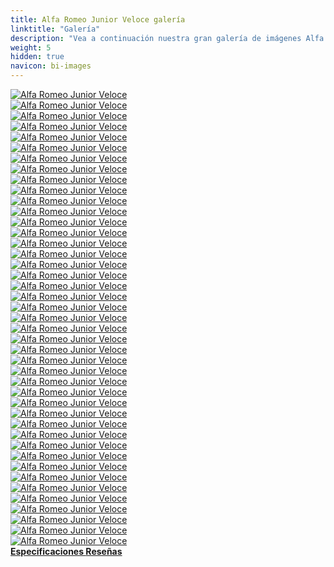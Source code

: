 ```yaml
---
title: Alfa Romeo Junior Veloce galería
linktitle: "Galería"
description: "Vea a continuación nuestra gran galería de imágenes Alfa Romeo Junior Veloce. Haga clic en las imágenes para ver las versiones de alta resolución."
weight: 5
hidden: true
navicon: bi-images
---
```

<!-- markdownlint-disable MD033 -->
<div class="row" id ="my-gallery">
	<div class="pswp-grid-item col-6 col-md-4">
		<a href="https://media.evkx.net/multimedia/models/alfa_romeo/junior/junior_veloce/details_1.jpg"
data-pswp-src="https://media.evkx.net/multimedia/models/alfa_romeo/junior/junior_veloce/details_1.jpg"
data-pswp-width="3000"
data-pswp-height="2000" 
target="_blank">
			<img src="https://media.evkx.net/multimedia/models/alfa_romeo/junior/junior_veloce/details_1_xst.jpg" alt="Alfa Romeo Junior Veloce" class="img-fluid " />
		</a>
	</div>
	<div class="pswp-grid-item col-6 col-md-4">
		<a href="https://media.evkx.net/multimedia/models/alfa_romeo/junior/junior_veloce/details_2.jpg"
data-pswp-src="https://media.evkx.net/multimedia/models/alfa_romeo/junior/junior_veloce/details_2.jpg"
data-pswp-width="3000"
data-pswp-height="2000" 
target="_blank">
			<img src="https://media.evkx.net/multimedia/models/alfa_romeo/junior/junior_veloce/details_2_xst.jpg" alt="Alfa Romeo Junior Veloce" class="img-fluid " />
		</a>
	</div>
	<div class="pswp-grid-item col-6 col-md-4">
		<a href="https://media.evkx.net/multimedia/models/alfa_romeo/junior/junior_veloce/details_3.jpg"
data-pswp-src="https://media.evkx.net/multimedia/models/alfa_romeo/junior/junior_veloce/details_3.jpg"
data-pswp-width="3000"
data-pswp-height="2250" 
target="_blank">
			<img src="https://media.evkx.net/multimedia/models/alfa_romeo/junior/junior_veloce/details_3_xst.jpg" alt="Alfa Romeo Junior Veloce" class="img-fluid " />
		</a>
	</div>
	<div class="pswp-grid-item col-6 col-md-4">
		<a href="https://media.evkx.net/multimedia/models/alfa_romeo/junior/junior_veloce/details_4.jpg"
data-pswp-src="https://media.evkx.net/multimedia/models/alfa_romeo/junior/junior_veloce/details_4.jpg"
data-pswp-width="3000"
data-pswp-height="2250" 
target="_blank">
			<img src="https://media.evkx.net/multimedia/models/alfa_romeo/junior/junior_veloce/details_4_xst.jpg" alt="Alfa Romeo Junior Veloce" class="img-fluid " />
		</a>
	</div>
	<div class="pswp-grid-item col-6 col-md-4">
		<a href="https://media.evkx.net/multimedia/models/alfa_romeo/junior/junior_veloce/details_5.jpg"
data-pswp-src="https://media.evkx.net/multimedia/models/alfa_romeo/junior/junior_veloce/details_5.jpg"
data-pswp-width="3000"
data-pswp-height="2250" 
target="_blank">
			<img src="https://media.evkx.net/multimedia/models/alfa_romeo/junior/junior_veloce/details_5_xst.jpg" alt="Alfa Romeo Junior Veloce" class="img-fluid " />
		</a>
	</div>
	<div class="pswp-grid-item col-6 col-md-4">
		<a href="https://media.evkx.net/multimedia/models/alfa_romeo/junior/junior_veloce/exterior_1.jpg"
data-pswp-src="https://media.evkx.net/multimedia/models/alfa_romeo/junior/junior_veloce/exterior_1.jpg"
data-pswp-width="3000"
data-pswp-height="2000" 
target="_blank">
			<img src="https://media.evkx.net/multimedia/models/alfa_romeo/junior/junior_veloce/exterior_1_xst.jpg" alt="Alfa Romeo Junior Veloce" class="img-fluid " />
		</a>
	</div>
	<div class="pswp-grid-item col-6 col-md-4">
		<a href="https://media.evkx.net/multimedia/models/alfa_romeo/junior/junior_veloce/exterior_10.jpg"
data-pswp-src="https://media.evkx.net/multimedia/models/alfa_romeo/junior/junior_veloce/exterior_10.jpg"
data-pswp-width="3000"
data-pswp-height="2000" 
target="_blank">
			<img src="https://media.evkx.net/multimedia/models/alfa_romeo/junior/junior_veloce/exterior_10_xst.jpg" alt="Alfa Romeo Junior Veloce" class="img-fluid " />
		</a>
	</div>
	<div class="pswp-grid-item col-6 col-md-4">
		<a href="https://media.evkx.net/multimedia/models/alfa_romeo/junior/junior_veloce/exterior_11.jpg"
data-pswp-src="https://media.evkx.net/multimedia/models/alfa_romeo/junior/junior_veloce/exterior_11.jpg"
data-pswp-width="3000"
data-pswp-height="2000" 
target="_blank">
			<img src="https://media.evkx.net/multimedia/models/alfa_romeo/junior/junior_veloce/exterior_11_xst.jpg" alt="Alfa Romeo Junior Veloce" class="img-fluid " />
		</a>
	</div>
	<div class="pswp-grid-item col-6 col-md-4">
		<a href="https://media.evkx.net/multimedia/models/alfa_romeo/junior/junior_veloce/exterior_12.jpg"
data-pswp-src="https://media.evkx.net/multimedia/models/alfa_romeo/junior/junior_veloce/exterior_12.jpg"
data-pswp-width="3000"
data-pswp-height="2248" 
target="_blank">
			<img src="https://media.evkx.net/multimedia/models/alfa_romeo/junior/junior_veloce/exterior_12_xst.jpg" alt="Alfa Romeo Junior Veloce" class="img-fluid " />
		</a>
	</div>
	<div class="pswp-grid-item col-6 col-md-4">
		<a href="https://media.evkx.net/multimedia/models/alfa_romeo/junior/junior_veloce/exterior_13.jpg"
data-pswp-src="https://media.evkx.net/multimedia/models/alfa_romeo/junior/junior_veloce/exterior_13.jpg"
data-pswp-width="3000"
data-pswp-height="1923" 
target="_blank">
			<img src="https://media.evkx.net/multimedia/models/alfa_romeo/junior/junior_veloce/exterior_13_xst.jpg" alt="Alfa Romeo Junior Veloce" class="img-fluid " />
		</a>
	</div>
	<div class="pswp-grid-item col-6 col-md-4">
		<a href="https://media.evkx.net/multimedia/models/alfa_romeo/junior/junior_veloce/exterior_14.jpg"
data-pswp-src="https://media.evkx.net/multimedia/models/alfa_romeo/junior/junior_veloce/exterior_14.jpg"
data-pswp-width="3000"
data-pswp-height="2250" 
target="_blank">
			<img src="https://media.evkx.net/multimedia/models/alfa_romeo/junior/junior_veloce/exterior_14_xst.jpg" alt="Alfa Romeo Junior Veloce" class="img-fluid " />
		</a>
	</div>
	<div class="pswp-grid-item col-6 col-md-4">
		<a href="https://media.evkx.net/multimedia/models/alfa_romeo/junior/junior_veloce/exterior_15.jpg"
data-pswp-src="https://media.evkx.net/multimedia/models/alfa_romeo/junior/junior_veloce/exterior_15.jpg"
data-pswp-width="3000"
data-pswp-height="1879" 
target="_blank">
			<img src="https://media.evkx.net/multimedia/models/alfa_romeo/junior/junior_veloce/exterior_15_xst.jpg" alt="Alfa Romeo Junior Veloce" class="img-fluid " />
		</a>
	</div>
	<div class="pswp-grid-item col-6 col-md-4">
		<a href="https://media.evkx.net/multimedia/models/alfa_romeo/junior/junior_veloce/exterior_16.jpg"
data-pswp-src="https://media.evkx.net/multimedia/models/alfa_romeo/junior/junior_veloce/exterior_16.jpg"
data-pswp-width="3000"
data-pswp-height="2000" 
target="_blank">
			<img src="https://media.evkx.net/multimedia/models/alfa_romeo/junior/junior_veloce/exterior_16_xst.jpg" alt="Alfa Romeo Junior Veloce" class="img-fluid " />
		</a>
	</div>
	<div class="pswp-grid-item col-6 col-md-4">
		<a href="https://media.evkx.net/multimedia/models/alfa_romeo/junior/junior_veloce/exterior_17.jpg"
data-pswp-src="https://media.evkx.net/multimedia/models/alfa_romeo/junior/junior_veloce/exterior_17.jpg"
data-pswp-width="3000"
data-pswp-height="2000" 
target="_blank">
			<img src="https://media.evkx.net/multimedia/models/alfa_romeo/junior/junior_veloce/exterior_17_xst.jpg" alt="Alfa Romeo Junior Veloce" class="img-fluid " />
		</a>
	</div>
	<div class="pswp-grid-item col-6 col-md-4">
		<a href="https://media.evkx.net/multimedia/models/alfa_romeo/junior/junior_veloce/exterior_18.jpg"
data-pswp-src="https://media.evkx.net/multimedia/models/alfa_romeo/junior/junior_veloce/exterior_18.jpg"
data-pswp-width="3000"
data-pswp-height="2000" 
target="_blank">
			<img src="https://media.evkx.net/multimedia/models/alfa_romeo/junior/junior_veloce/exterior_18_xst.jpg" alt="Alfa Romeo Junior Veloce" class="img-fluid " />
		</a>
	</div>
	<div class="pswp-grid-item col-6 col-md-4">
		<a href="https://media.evkx.net/multimedia/models/alfa_romeo/junior/junior_veloce/exterior_2.jpg"
data-pswp-src="https://media.evkx.net/multimedia/models/alfa_romeo/junior/junior_veloce/exterior_2.jpg"
data-pswp-width="3000"
data-pswp-height="2000" 
target="_blank">
			<img src="https://media.evkx.net/multimedia/models/alfa_romeo/junior/junior_veloce/exterior_2_xst.jpg" alt="Alfa Romeo Junior Veloce" class="img-fluid " />
		</a>
	</div>
	<div class="pswp-grid-item col-6 col-md-4">
		<a href="https://media.evkx.net/multimedia/models/alfa_romeo/junior/junior_veloce/exterior_20.jpg"
data-pswp-src="https://media.evkx.net/multimedia/models/alfa_romeo/junior/junior_veloce/exterior_20.jpg"
data-pswp-width="3000"
data-pswp-height="2000" 
target="_blank">
			<img src="https://media.evkx.net/multimedia/models/alfa_romeo/junior/junior_veloce/exterior_20_xst.jpg" alt="Alfa Romeo Junior Veloce" class="img-fluid " />
		</a>
	</div>
	<div class="pswp-grid-item col-6 col-md-4">
		<a href="https://media.evkx.net/multimedia/models/alfa_romeo/junior/junior_veloce/exterior_3.jpg"
data-pswp-src="https://media.evkx.net/multimedia/models/alfa_romeo/junior/junior_veloce/exterior_3.jpg"
data-pswp-width="3000"
data-pswp-height="2000" 
target="_blank">
			<img src="https://media.evkx.net/multimedia/models/alfa_romeo/junior/junior_veloce/exterior_3_xst.jpg" alt="Alfa Romeo Junior Veloce" class="img-fluid " />
		</a>
	</div>
	<div class="pswp-grid-item col-6 col-md-4">
		<a href="https://media.evkx.net/multimedia/models/alfa_romeo/junior/junior_veloce/exterior_4.jpg"
data-pswp-src="https://media.evkx.net/multimedia/models/alfa_romeo/junior/junior_veloce/exterior_4.jpg"
data-pswp-width="3000"
data-pswp-height="2000" 
target="_blank">
			<img src="https://media.evkx.net/multimedia/models/alfa_romeo/junior/junior_veloce/exterior_4_xst.jpg" alt="Alfa Romeo Junior Veloce" class="img-fluid " />
		</a>
	</div>
	<div class="pswp-grid-item col-6 col-md-4">
		<a href="https://media.evkx.net/multimedia/models/alfa_romeo/junior/junior_veloce/exterior_5.jpg"
data-pswp-src="https://media.evkx.net/multimedia/models/alfa_romeo/junior/junior_veloce/exterior_5.jpg"
data-pswp-width="3000"
data-pswp-height="2000" 
target="_blank">
			<img src="https://media.evkx.net/multimedia/models/alfa_romeo/junior/junior_veloce/exterior_5_xst.jpg" alt="Alfa Romeo Junior Veloce" class="img-fluid " />
		</a>
	</div>
	<div class="pswp-grid-item col-6 col-md-4">
		<a href="https://media.evkx.net/multimedia/models/alfa_romeo/junior/junior_veloce/exterior_6.jpg"
data-pswp-src="https://media.evkx.net/multimedia/models/alfa_romeo/junior/junior_veloce/exterior_6.jpg"
data-pswp-width="3000"
data-pswp-height="2000" 
target="_blank">
			<img src="https://media.evkx.net/multimedia/models/alfa_romeo/junior/junior_veloce/exterior_6_xst.jpg" alt="Alfa Romeo Junior Veloce" class="img-fluid " />
		</a>
	</div>
	<div class="pswp-grid-item col-6 col-md-4">
		<a href="https://media.evkx.net/multimedia/models/alfa_romeo/junior/junior_veloce/exterior_7.jpg"
data-pswp-src="https://media.evkx.net/multimedia/models/alfa_romeo/junior/junior_veloce/exterior_7.jpg"
data-pswp-width="3000"
data-pswp-height="2000" 
target="_blank">
			<img src="https://media.evkx.net/multimedia/models/alfa_romeo/junior/junior_veloce/exterior_7_xst.jpg" alt="Alfa Romeo Junior Veloce" class="img-fluid " />
		</a>
	</div>
	<div class="pswp-grid-item col-6 col-md-4">
		<a href="https://media.evkx.net/multimedia/models/alfa_romeo/junior/junior_veloce/exterior_8.jpg"
data-pswp-src="https://media.evkx.net/multimedia/models/alfa_romeo/junior/junior_veloce/exterior_8.jpg"
data-pswp-width="3000"
data-pswp-height="2000" 
target="_blank">
			<img src="https://media.evkx.net/multimedia/models/alfa_romeo/junior/junior_veloce/exterior_8_xst.jpg" alt="Alfa Romeo Junior Veloce" class="img-fluid " />
		</a>
	</div>
	<div class="pswp-grid-item col-6 col-md-4">
		<a href="https://media.evkx.net/multimedia/models/alfa_romeo/junior/junior_veloce/exterior_9.jpg"
data-pswp-src="https://media.evkx.net/multimedia/models/alfa_romeo/junior/junior_veloce/exterior_9.jpg"
data-pswp-width="3000"
data-pswp-height="2053" 
target="_blank">
			<img src="https://media.evkx.net/multimedia/models/alfa_romeo/junior/junior_veloce/exterior_9_xst.jpg" alt="Alfa Romeo Junior Veloce" class="img-fluid " />
		</a>
	</div>
	<div class="pswp-grid-item col-6 col-md-4">
		<a href="https://media.evkx.net/multimedia/models/alfa_romeo/junior/junior_veloce/frontseats_1.jpg"
data-pswp-src="https://media.evkx.net/multimedia/models/alfa_romeo/junior/junior_veloce/frontseats_1.jpg"
data-pswp-width="3000"
data-pswp-height="2250" 
target="_blank">
			<img src="https://media.evkx.net/multimedia/models/alfa_romeo/junior/junior_veloce/frontseats_1_xst.jpg" alt="Alfa Romeo Junior Veloce" class="img-fluid " />
		</a>
	</div>
	<div class="pswp-grid-item col-6 col-md-4">
		<a href="https://media.evkx.net/multimedia/models/alfa_romeo/junior/junior_veloce/frontseats_2.jpg"
data-pswp-src="https://media.evkx.net/multimedia/models/alfa_romeo/junior/junior_veloce/frontseats_2.jpg"
data-pswp-width="3000"
data-pswp-height="2250" 
target="_blank">
			<img src="https://media.evkx.net/multimedia/models/alfa_romeo/junior/junior_veloce/frontseats_2_xst.jpg" alt="Alfa Romeo Junior Veloce" class="img-fluid " />
		</a>
	</div>
	<div class="pswp-grid-item col-6 col-md-4">
		<a href="https://media.evkx.net/multimedia/models/alfa_romeo/junior/junior_veloce/headlights_1.jpg"
data-pswp-src="https://media.evkx.net/multimedia/models/alfa_romeo/junior/junior_veloce/headlights_1.jpg"
data-pswp-width="3000"
data-pswp-height="2177" 
target="_blank">
			<img src="https://media.evkx.net/multimedia/models/alfa_romeo/junior/junior_veloce/headlights_1_xst.jpg" alt="Alfa Romeo Junior Veloce" class="img-fluid " />
		</a>
	</div>
	<div class="pswp-grid-item col-6 col-md-4">
		<a href="https://media.evkx.net/multimedia/models/alfa_romeo/junior/junior_veloce/headlights_2.jpg"
data-pswp-src="https://media.evkx.net/multimedia/models/alfa_romeo/junior/junior_veloce/headlights_2.jpg"
data-pswp-width="3000"
data-pswp-height="2161" 
target="_blank">
			<img src="https://media.evkx.net/multimedia/models/alfa_romeo/junior/junior_veloce/headlights_2_xst.jpg" alt="Alfa Romeo Junior Veloce" class="img-fluid " />
		</a>
	</div>
	<div class="pswp-grid-item col-6 col-md-4">
		<a href="https://media.evkx.net/multimedia/models/alfa_romeo/junior/junior_veloce/headlights_3.jpg"
data-pswp-src="https://media.evkx.net/multimedia/models/alfa_romeo/junior/junior_veloce/headlights_3.jpg"
data-pswp-width="3000"
data-pswp-height="2080" 
target="_blank">
			<img src="https://media.evkx.net/multimedia/models/alfa_romeo/junior/junior_veloce/headlights_3_xst.jpg" alt="Alfa Romeo Junior Veloce" class="img-fluid " />
		</a>
	</div>
	<div class="pswp-grid-item col-6 col-md-4">
		<a href="https://media.evkx.net/multimedia/models/alfa_romeo/junior/junior_veloce/interior_1.jpg"
data-pswp-src="https://media.evkx.net/multimedia/models/alfa_romeo/junior/junior_veloce/interior_1.jpg"
data-pswp-width="3000"
data-pswp-height="2000" 
target="_blank">
			<img src="https://media.evkx.net/multimedia/models/alfa_romeo/junior/junior_veloce/interior_1_xst.jpg" alt="Alfa Romeo Junior Veloce" class="img-fluid " />
		</a>
	</div>
	<div class="pswp-grid-item col-6 col-md-4">
		<a href="https://media.evkx.net/multimedia/models/alfa_romeo/junior/junior_veloce/interior_2.jpg"
data-pswp-src="https://media.evkx.net/multimedia/models/alfa_romeo/junior/junior_veloce/interior_2.jpg"
data-pswp-width="3000"
data-pswp-height="2250" 
target="_blank">
			<img src="https://media.evkx.net/multimedia/models/alfa_romeo/junior/junior_veloce/interior_2_xst.jpg" alt="Alfa Romeo Junior Veloce" class="img-fluid " />
		</a>
	</div>
	<div class="pswp-grid-item col-6 col-md-4">
		<a href="https://media.evkx.net/multimedia/models/alfa_romeo/junior/junior_veloce/interior_3.jpg"
data-pswp-src="https://media.evkx.net/multimedia/models/alfa_romeo/junior/junior_veloce/interior_3.jpg"
data-pswp-width="3000"
data-pswp-height="2250" 
target="_blank">
			<img src="https://media.evkx.net/multimedia/models/alfa_romeo/junior/junior_veloce/interior_3_xst.jpg" alt="Alfa Romeo Junior Veloce" class="img-fluid " />
		</a>
	</div>
	<div class="pswp-grid-item col-6 col-md-4">
		<a href="https://media.evkx.net/multimedia/models/alfa_romeo/junior/junior_veloce/interior_4.jpg"
data-pswp-src="https://media.evkx.net/multimedia/models/alfa_romeo/junior/junior_veloce/interior_4.jpg"
data-pswp-width="3000"
data-pswp-height="2250" 
target="_blank">
			<img src="https://media.evkx.net/multimedia/models/alfa_romeo/junior/junior_veloce/interior_4_xst.jpg" alt="Alfa Romeo Junior Veloce" class="img-fluid " />
		</a>
	</div>
	<div class="pswp-grid-item col-6 col-md-4">
		<a href="https://media.evkx.net/multimedia/models/alfa_romeo/junior/junior_veloce/main_1.jpg"
data-pswp-src="https://media.evkx.net/multimedia/models/alfa_romeo/junior/junior_veloce/main_1.jpg"
data-pswp-width="3000"
data-pswp-height="2000" 
target="_blank">
			<img src="https://media.evkx.net/multimedia/models/alfa_romeo/junior/junior_veloce/main_1_xst.jpg" alt="Alfa Romeo Junior Veloce" class="img-fluid " />
		</a>
	</div>
	<div class="pswp-grid-item col-6 col-md-4">
		<a href="https://media.evkx.net/multimedia/models/alfa_romeo/junior/junior_veloce/rearlights_1.jpg"
data-pswp-src="https://media.evkx.net/multimedia/models/alfa_romeo/junior/junior_veloce/rearlights_1.jpg"
data-pswp-width="3000"
data-pswp-height="2250" 
target="_blank">
			<img src="https://media.evkx.net/multimedia/models/alfa_romeo/junior/junior_veloce/rearlights_1_xst.jpg" alt="Alfa Romeo Junior Veloce" class="img-fluid " />
		</a>
	</div>
	<div class="pswp-grid-item col-6 col-md-4">
		<a href="https://media.evkx.net/multimedia/models/alfa_romeo/junior/junior_veloce/rearlights_2.jpg"
data-pswp-src="https://media.evkx.net/multimedia/models/alfa_romeo/junior/junior_veloce/rearlights_2.jpg"
data-pswp-width="3000"
data-pswp-height="2000" 
target="_blank">
			<img src="https://media.evkx.net/multimedia/models/alfa_romeo/junior/junior_veloce/rearlights_2_xst.jpg" alt="Alfa Romeo Junior Veloce" class="img-fluid " />
		</a>
	</div>
	<div class="pswp-grid-item col-6 col-md-4">
		<a href="https://media.evkx.net/multimedia/models/alfa_romeo/junior/junior_veloce/screen_1.jpg"
data-pswp-src="https://media.evkx.net/multimedia/models/alfa_romeo/junior/junior_veloce/screen_1.jpg"
data-pswp-width="3000"
data-pswp-height="2000" 
target="_blank">
			<img src="https://media.evkx.net/multimedia/models/alfa_romeo/junior/junior_veloce/screen_1_xst.jpg" alt="Alfa Romeo Junior Veloce" class="img-fluid " />
		</a>
	</div>
	<div class="pswp-grid-item col-6 col-md-4">
		<a href="https://media.evkx.net/multimedia/models/alfa_romeo/junior/junior_veloce/secondrowseats_1.jpg"
data-pswp-src="https://media.evkx.net/multimedia/models/alfa_romeo/junior/junior_veloce/secondrowseats_1.jpg"
data-pswp-width="3000"
data-pswp-height="2000" 
target="_blank">
			<img src="https://media.evkx.net/multimedia/models/alfa_romeo/junior/junior_veloce/secondrowseats_1_xst.jpg" alt="Alfa Romeo Junior Veloce" class="img-fluid " />
		</a>
	</div>
	<div class="pswp-grid-item col-6 col-md-4">
		<a href="https://media.evkx.net/multimedia/models/alfa_romeo/junior/junior_veloce/trunk_1.jpg"
data-pswp-src="https://media.evkx.net/multimedia/models/alfa_romeo/junior/junior_veloce/trunk_1.jpg"
data-pswp-width="3000"
data-pswp-height="2000" 
target="_blank">
			<img src="https://media.evkx.net/multimedia/models/alfa_romeo/junior/junior_veloce/trunk_1_xst.jpg" alt="Alfa Romeo Junior Veloce" class="img-fluid " />
		</a>
	</div>
	<div class="pswp-grid-item col-6 col-md-4">
		<a href="https://media.evkx.net/multimedia/models/alfa_romeo/junior/junior_veloce/trunk_2.jpg"
data-pswp-src="https://media.evkx.net/multimedia/models/alfa_romeo/junior/junior_veloce/trunk_2.jpg"
data-pswp-width="3000"
data-pswp-height="2000" 
target="_blank">
			<img src="https://media.evkx.net/multimedia/models/alfa_romeo/junior/junior_veloce/trunk_2_xst.jpg" alt="Alfa Romeo Junior Veloce" class="img-fluid " />
		</a>
	</div>
	<div class="pswp-grid-item col-6 col-md-4">
		<a href="https://media.evkx.net/multimedia/models/alfa_romeo/junior/junior_veloce/trunk_3.jpg"
data-pswp-src="https://media.evkx.net/multimedia/models/alfa_romeo/junior/junior_veloce/trunk_3.jpg"
data-pswp-width="3000"
data-pswp-height="2000" 
target="_blank">
			<img src="https://media.evkx.net/multimedia/models/alfa_romeo/junior/junior_veloce/trunk_3_xst.jpg" alt="Alfa Romeo Junior Veloce" class="img-fluid " />
		</a>
	</div>
	<div class="pswp-grid-item col-6 col-md-4">
		<a href="https://media.evkx.net/multimedia/models/alfa_romeo/junior/junior_veloce/trunk_4.jpg"
data-pswp-src="https://media.evkx.net/multimedia/models/alfa_romeo/junior/junior_veloce/trunk_4.jpg"
data-pswp-width="3000"
data-pswp-height="2000" 
target="_blank">
			<img src="https://media.evkx.net/multimedia/models/alfa_romeo/junior/junior_veloce/trunk_4_xst.jpg" alt="Alfa Romeo Junior Veloce" class="img-fluid " />
		</a>
	</div>
	<div class="pswp-grid-item col-6 col-md-4">
		<a href="https://media.evkx.net/multimedia/models/alfa_romeo/junior/junior_veloce/wheels_1.jpg"
data-pswp-src="https://media.evkx.net/multimedia/models/alfa_romeo/junior/junior_veloce/wheels_1.jpg"
data-pswp-width="3000"
data-pswp-height="2250" 
target="_blank">
			<img src="https://media.evkx.net/multimedia/models/alfa_romeo/junior/junior_veloce/wheels_1_xst.jpg" alt="Alfa Romeo Junior Veloce" class="img-fluid " />
		</a>
	</div>
</div>
<script type="module">
  import PhotoSwipeLightbox from '/js/photoswipe-lightbox.esm.js';
    const lightbox = new PhotoSwipeLightbox({
       gallery: '#my-gallery',
        children: 'a',
        pswpModule: () => import('/js/photoswipe.esm.js')
    });
lightbox.init();
</script>
<div class="mt-3 mb-3">
<a href="../specifications/" class="text-decoration-none text-black">
<strong><i class="bi-arrow-left"></i> Especificaciones </strong>
</a>
<a href="../reviews/" class="text-decoration-none text-black float-end">
<strong>Reseñas <i class="bi-arrow-right"></i></strong>
</a>
</div>
